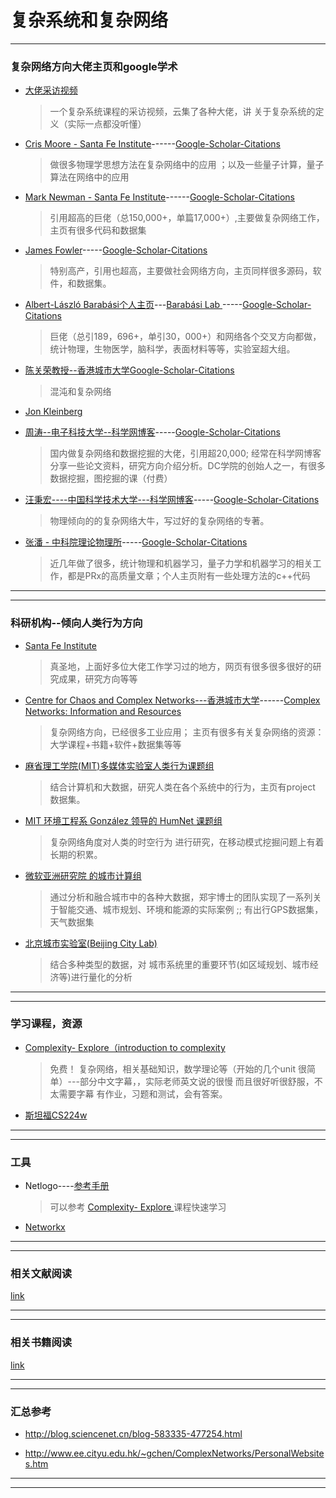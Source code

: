 # 复杂系统和复杂网络

-----
### 复杂网络方向大佬主页和google学术 


* [大佬采访视频](https://www.complexityexplorer.org/courses/89-introduction-to-complexity/segments/6757)
     >  一个复杂系统课程的采访视频，云集了各种大佬，讲 关于复杂系统的定义（实际一点都没听懂）

*  [Cris Moore - Santa Fe Institute](http://tuvalu.santafe.edu/~moore/talks.html)------[Google-Scholar-Citations](https://scholar.google.com/citations?user=p_837e0AAAAJ&hl=zh-CN)
     > 做很多物理学思想方法在复杂网络中的应用 ；以及一些量子计算，量子算法在网络中的应用

* [Mark Newman - Santa Fe Institute](http://www-personal.umich.edu/~mejn/)------[Google-Scholar-Citations](https://scholar.google.com/citations?hl=zh-CN&user=rQ68pVwAAAAJ&view_op=list_works&sortby=pubdate)
  > 引用超高的巨佬（总150,000+，单篇17,000+）,主要做复杂网络工作，主页有很多代码和数据集

* [James Fowler](http://jhfowler.ucsd.edu/)-----[Google-Scholar-Citations](https://scholar.uulucky.com/citations?user=vcTq49gAAAAJ&hl=zh-CN)
  > 特别高产，引用也超高，主要做社会网络方向，主页同样很多源码，软件，和数据集。


* [ Albert-László Barabási个人主页](http://barabasi.com/)---[Barabási Lab
](https://www.barabasilab.com/publications)-----[Google-Scholar-Citations](https://scholar.google.com/citations?hl=zh-CN&user=vsj2slIAAAAJ&view_op=list_works&sortby=pubdate)
  > 巨佬（总引189，696+，单引30，000+）和网络各个交叉方向都做，统计物理，生物医学，脑科学，表面材料等等，实验室超大组。

* [陈关荣教授--香港城市大学](http://www.ee.cityu.edu.hk/~gchen/)[Google-Scholar-Citations](https://scholar.google.com.hk/citations?user=O_Eif1YAAAAJ&hl=en&oi=ao)
  > 混沌和复杂网络

* [Jon Kleinberg](http://www.cs.cornell.edu/home/kleinber/)


* [周涛--电子科技大学--科学网博客](http://blog.sciencenet.cn/?3075)-----[Google-Scholar-Citations](https://scholar.google.com/citations?hl=en&user=MXgWgmEAAAAJ&view_op=list_works&citft=1&citft=3&email_for_op=2015301020059lc%40gmail.com&gmla=AJsN-F4Njj1bIZtqgLDXV_lKORVi7QZxbdLg2uh7rbylMYZ9whd7Ji48E5iNvbIm1b68i8FtOraU8kZdVyiNG7Pq7yveeYnykVLAay8IgUMRKCMKhk-sCaHGmpP9qz4OV-i0Iydg37dIdNuFRPJu97YLKdGc7YlqhSP6rW6sdMouZQ9IsPOGC1dhLQ3OZJQ-0oivaWyHXwfay1pX2VTUsXvCa9gvl0sZ50vvSmO2WD3uLt_7DlTMkxRcu-TcSH8yHwwlT4mp8YBk)
     > 国内做复杂网络和数据挖掘的大佬，引用超20,000; 经常在科学网博客分享一些论文资料，研究方向介绍分析。DC学院的创始人之一，有很多数据挖掘，图挖掘的课（付费）
     
* [汪秉宏----中国科学技术大学---科学网博客](http://blog.sciencenet.cn/home.php?mod=space&uid=4673&view=bhwangustc)-----[Google-Scholar-Citations]()

     > 物理倾向的的复杂网络大牛，写过好的复杂网络的专著。

* [张潘 - 中科院理论物理所](http://lib.itp.ac.cn/html/panzhang/)-----[Google-Scholar-Citations](https://scholar.google.com/citations?user=MFnbrRUAAAAJ&hl=en)
     > 近几年做了很多，统计物理和机器学习，量子力学和机器学习的相关工作，都是PRx的高质量文章；个人主页附有一些处理方法的c++代码

--------
---------

### 科研机构--倾向人类行为方向

* [Santa Fe Institute](https://www.santafe.edu/research/projects/social-networks-big-data-and-physics-powered-infer)
     >  真圣地，上面好多位大佬工作学习过的地方，网页有很多很多很好的研究成果，研究方向等等

* [Centre for Chaos and Complex Networks---香港城市大学](http://www.ee.cityu.edu.hk/~cccn/)------[Complex Networks: Information and Resources](http://www.ee.cityu.edu.hk/~gchen/ComplexNetworks.htm)
     > 复杂网络方向，已经很多工业应用； 主页有很多有关复杂网络的资源：大学课程+书籍+软件+数据集等等
  

* [麻省理工学院(MIT)多媒体实验室人类行为课题组](https://www.media.mit.edu/groups/human-dynamics/projects/)
     > 结合计算机和大数据，研究人类在各个系统中的行为，主页有project 数据集。
     
* [MIT 环境工程系 González 领导的 HumNet 课题组](http://humnetlab.mit.edu/wordpress/)
     > 复杂网络角度对人类的时空行为 进行研究，在移动模式挖掘问题上有着长期的积累。
     
* [微软亚洲研究院 的城市计算组](https://www.microsoft.com/en-us/research/project/%E5%9F%8E%E5%B8%82%E8%AE%A1%E7%AE%97/)
     > 通过分析和融合城市中的各种大数据，郑宇博士的团队实现了一系列关于智能交通、城市规划、环境和能源的实际案例 ;; 有出行GPS数据集，天气数据集
     
     
* [北京城市实验室(Beijing City Lab)](https://www.beijingcitylab.com/)
     > 结合多种类型的数据，对 城市系统里的重要环节(如区域规划、城市经济等)进行量化的分析

--------
-------

###  学习课程，资源

* [Complexity- Explore（introduction to complexity](https://www.complexityexplorer.org/home)

     > 免费！ 复杂网络，相关基础知识，数学理论等（开始的几个unit 很简单）---部分中文字幕，，实际老师英文说的很慢 而且很好听很舒服，不太需要字幕
有作业，习题和测试，会有答案。

* [斯坦福CS224w](http://web.stanford.edu/class/cs224w/)

-------
--------

### 工具

* Netlogo----[参考手册](http://ccl.northwestern.edu/netlogo/docs/dictionary.html)
     > 可以参考 [Complexity- Explore ](https://www.complexityexplorer.org/home) 课程快速学习

* [Networkx]()

-------
-------

### 相关文献阅读

[link](https://github.com/LiuChuang0059/ComplexNetwork-DataMining/blob/master/Papers/README.md)

---------
---------

### 相关书籍阅读

[link](https://github.com/LiuChuang0059/ComplexNetwork-DataMining/blob/master/Books/README.md)


--------
--------


### 汇总参考

* http://blog.sciencenet.cn/blog-583335-477254.html

* http://www.ee.cityu.edu.hk/~gchen/ComplexNetworks/PersonalWebsites.htm

-------
----------- 




 
